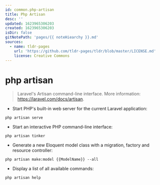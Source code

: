 ```yaml
---
id: common.php-artisan
title: Php Artisan
desc: ''
updated: 1623965306203
created: 1623965306203
isDir: false
gitNotePath: 'pages/{{ noteHiearchy }}.md'
sources:
  - name: tldr-pages
    url: 'https://github.com/tldr-pages/tldr/blob/master/LICENSE.md'
    license: Creative Commons
---
```

# php artisan

> Laravel's Artisan command-line interface.
> More information: <https://laravel.com/docs/artisan>.

- Start PHP's built-in web server for the current Laravel application:

`php artisan serve`

- Start an interactive PHP command-line interface:

`php artisan tinker`

- Generate a new Eloquent model class with a migration, factory and resource controller:

`php artisan make:model {{ModelName}} --all`

- Display a list of all available commands:

`php artisan help`

